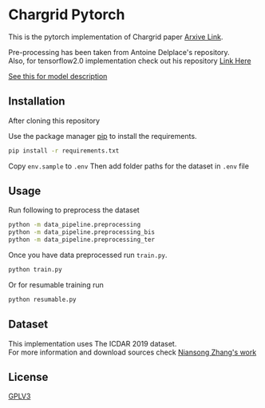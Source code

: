 # Chargrid Pytorch

This is the pytorch implementation of Chargrid paper [Arxive Link](https://arxiv.org/abs/1809.08799).  

Pre-processing has been taken from Antoine Delplace's repository.  
Also, for tensorflow2.0 implementation check out his repository [Link Here](https://github.com/antoinedelplace/Chargrid)

[See this for model description](https://github.com/sciencefictionlab/chargrid-pytorch/blob/master/Model%20Architecture.MD)

## Installation
After cloning this repository

Use the package manager [pip](https://pip.pypa.io/en/stable/) to install the requirements.

```bash
pip install -r requirements.txt
```
Copy `env.sample` to `.env`
Then add folder paths for the dataset in `.env` file


## Usage
Run following to preprocess the dataset

```bash
python -m data_pipeline.preprocessing
python -m data_pipeline.preprocessing_bis
python -m data_pipeline.preprocessing_ter
```

Once you have data preprocessed run `train.py`.
```bash
python train.py
```
Or for resumable training run 
```bash
python resumable.py
```
## Dataset
This implementation uses The ICDAR 2019 dataset.  
For more information and download sources check [Niansong Zhang's work](https://github.com/zzzDavid/ICDAR-2019-SROIE)
## License
[GPLV3](https://choosealicense.com/licenses/gpl-3.0/)